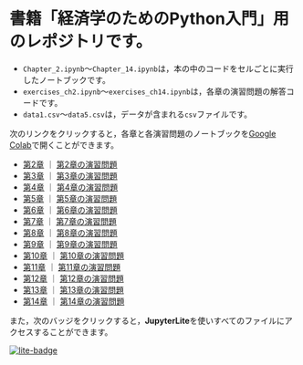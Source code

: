 # 書籍「経済学のためのPython入門」用のレポジトリです。

* `Chapter_2.ipynb`〜`Chapter_14.ipynb`は，本の中のコードをセルごとに実行したノートブックです。
* `exercises_ch2.ipynb`〜`exercises_ch14.ipynb`は，各章の演習問題の解答コードです。
* `data1.csv`〜`data5.csv`は，データが含まれる`csv`ファイルです。

次のリンクをクリックすると，各章と各演習問題のノートブックを[Google Colab](https://colab.research.google.com)で開くことができます。

- [第2章](https://colab.research.google.com/github/python-keizaigaku/notebooks/blob/main/Chapter_2.ipynb) ｜ [第2章の演習問題](https://colab.research.google.com/github/python-keizaigaku/notebooks/blob/main/exercises_ch2.ipynb)
- [第3章](https://colab.research.google.com/github/python-keizaigaku/notebooks/blob/main/Chapter_3.ipynb) ｜ [第3章の演習問題](https://colab.research.google.com/github/python-keizaigaku/notebooks/blob/main/exercises_ch3.ipynb)
- [第4章](https://colab.research.google.com/github/python-keizaigaku/notebooks/blob/main/Chapter_4.ipynb) ｜ [第4章の演習問題](https://colab.research.google.com/github/python-keizaigaku/notebooks/blob/main/exercises_ch4.ipynb)
- [第5章](https://colab.research.google.com/github/python-keizaigaku/notebooks/blob/main/Chapter_5.ipynb) ｜ [第5章の演習問題](https://colab.research.google.com/github/python-keizaigaku/notebooks/blob/main/exercises_ch5.ipynb)
- [第6章](https://colab.research.google.com/github/python-keizaigaku/notebooks/blob/main/Chapter_6.ipynb) ｜ [第6章の演習問題](https://colab.research.google.com/github/python-keizaigaku/notebooks/blob/main/exercises_ch6.ipynb)
- [第7章](https://colab.research.google.com/github/python-keizaigaku/notebooks/blob/main/Chapter_7.ipynb) ｜ [第7章の演習問題](https://colab.research.google.com/github/python-keizaigaku/notebooks/blob/main/exercises_ch7.ipynb)
- [第8章](https://colab.research.google.com/github/python-keizaigaku/notebooks/blob/main/Chapter_8.ipynb) ｜ [第8章の演習問題](https://colab.research.google.com/github/python-keizaigaku/notebooks/blob/main/exercises_ch8.ipynb)
- [第9章](https://colab.research.google.com/github/python-keizaigaku/notebooks/blob/main/Chapter_9.ipynb) ｜ [第9章の演習問題](https://colab.research.google.com/github/python-keizaigaku/notebooks/blob/main/exercises_ch9.ipynb)
- [第10章](https://colab.research.google.com/github/python-keizaigaku/notebooks/blob/main/Chapter_10.ipynb) ｜ [第10章の演習問題](https://colab.research.google.com/github/python-keizaigaku/notebooks/blob/main/exercises_ch10.ipynb)
- [第11章](https://colab.research.google.com/github/python-keizaigaku/notebooks/blob/main/Chapter_11.ipynb) ｜ [第11章の演習問題](https://colab.research.google.com/github/python-keizaigaku/notebooks/blob/main/exercises_ch11.ipynb)
- [第12章](https://colab.research.google.com/github/python-keizaigaku/notebooks/blob/main/Chapter_12.ipynb) ｜ [第12章の演習問題](https://colab.research.google.com/github/python-keizaigaku/notebooks/blob/main/exercises_ch12.ipynb)
- [第13章](https://colab.research.google.com/github/python-keizaigaku/notebooks/blob/main/Chapter_13.ipynb) ｜ [第13章の演習問題](https://colab.research.google.com/github/python-keizaigaku/notebooks/blob/main/exercises_ch13.ipynb)
- [第14章](https://colab.research.google.com/github/python-keizaigaku/notebooks/blob/main/Chapter_14.ipynb) ｜ [第14章の演習問題](https://colab.research.google.com/github/python-keizaigaku/notebooks/blob/main/exercises_ch14.ipynb)

また，次のバッジをクリックすると，**JupyterLite**を使いすべてのファイルにアクセスすることができます。

[![lite-badge](https://jupyterlite.rtfd.io/en/latest/_static/badge.svg)](https://python-keizaigaku.github.io/z)
